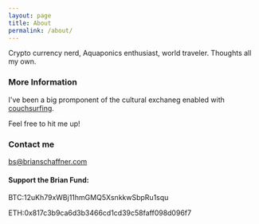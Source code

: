 ```yaml
---
layout: page
title: About
permalink: /about/
---
```


Crypto currency nerd, Aquaponics enthusiast, world traveler. Thoughts all my own. 

### More Information

I've been a big promponent of the cultural exchaneg enabled with [couchsurfing](https://www.couchsurfing.com/people/bs25).

Feel free to hit me up!

### Contact me

[bs@brianschaffner.com](mailto:bs@brianschaffner.com)

#### Support the Brian Fund:


BTC:12uKh79xWBj11hmGMQ5XsnkkwSbpRu1squ

ETH:0x817c3b9ca6d3b3466cd1cd39c58faff098d096f7
